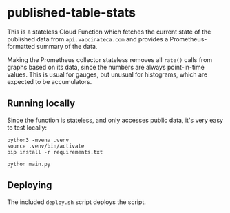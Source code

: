 # published-table-stats

This is a stateless Cloud Function which fetches the current state of
the published data from `api.vaccinateca.com` and provides a
Prometheus-formatted summary of the data.

Making the Prometheus collector stateless removes all `rate()` calls
from graphs based on its data, since the numbers are always
point-in-time values.  This is usual for gauges, but unusual for
histograms, which are expected to be accumulators.

## Running locally

Since the function is stateless, and only accesses public data, it's
very easy to test locally:

```
python3 -mvenv .venv
source .venv/bin/activate
pip install -r requirements.txt

python main.py
```

## Deploying

The included `deploy.sh` script deploys the script.
